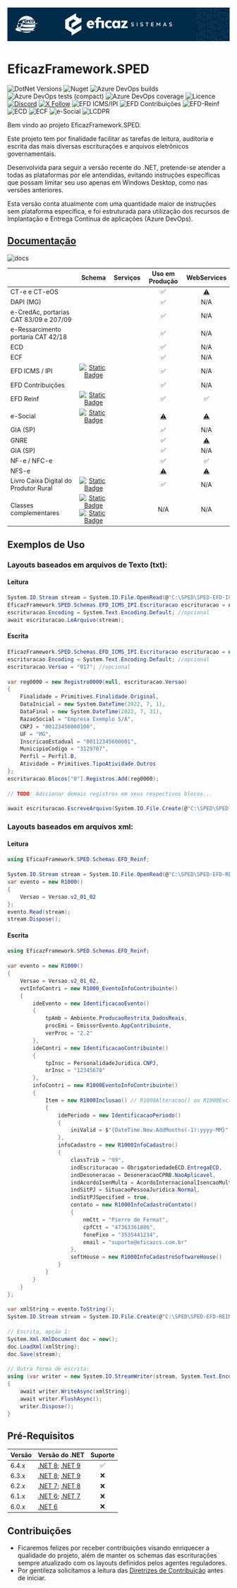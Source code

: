 # <p align="center"> ![EficazFramework.SPED](Assets/GitHub-HeaderReadme.png)
# EficazFramework.SPED

![DotNet Versions](https://img.shields.io/static/v1?label=dotnet&message=8.0%20%7C%209.0&color=blueviolet&style=flat-square&logo=dotnet)
![Nuget](https://eficazshields.azurewebsites.net/nuget/v/EficazFramework.SPED?style=flat-square)
![Azure DevOps builds](https://eficazshields.azurewebsites.net/azure-devops/build/eficazcs/EficazFramework/21?&logo=azurepipelines&logoColor=white&style=flat-square)
![Azure DevOps tests (compact)](https://eficazshields.azurewebsites.net/azure-devops/tests/eficazcs/EficazFramework/21?compact_message&logo=azuredevops&logoColor=white&style=flat-square)
![Azure DevOps coverage](https://eficazshields.azurewebsites.net/azure-devops/coverage/eficazcs/EficazFramework/21?logo=codecov&logoColor=white&style=flat-square)
![Licence](https://img.shields.io/static/v1?label=licence&message=MIT&color=blue&style=flat-square&logo=github&logoColor=white)
[![Discord](https://eficazshields.azurewebsites.net/discord/846078359498653706?color=purple&logo=discord&logoColor=white&style=flat-square)](https://discord.gg/UrVkCB2Jms)
[![X Follow](https://eficazshields.azurewebsites.net/twitter/follow/EficazCS?color=blue&logo=x&logoColor=white&style=flat-square)](https://twitter.com/EficazCS)
![EFD ICMS/IPI](https://eficazshields.azurewebsites.net/badge/EFD%20ICMS%2FIPI-v019-red?style=flat-square)
![EFD Contribuições](https://eficazshields.azurewebsites.net/badge/EFD%20Contribuições-v006-blue?style=flat-square)
![EFD-Reinf](https://eficazshields.azurewebsites.net/badge/EFD%20Reinf-v2.1.2.B-ff69b4?style=flat-square)
![ECD](https://eficazshields.azurewebsites.net/badge/ECD-v9.00-brightgreen?style=flat-square) 
![ECF](https://eficazshields.azurewebsites.net/badge/ECF-v0007-orange?style=flat-square) 
![e-Social](https://eficazshields.azurewebsites.net/badge/eSocial-vS_01_03_00-yellow?style=flat-square)
![LCDPR](https://eficazshields.azurewebsites.net/badge/LCDPR-v0013-greenyellow?style=flat-square)

   Bem vindo ao projeto EficazFramework.SPED.
   
   Este projeto tem por finalidade facilitar as tarefas de leitura, auditoria e escrita das mais diversas escriturações e arquivos eletrônicos governamentais.
   
   Desenvolvida para seguir a versão recente do .NET, pretende-se atender a todas as plataformas por ele antendidas, evitando instruções específicas que possam limitar seu uso apenas em Windows Desktop, como nas versões anteriores.
   
   Esta versão conta atualmente com uma quantidade maior de instruções sem plataforma específica, e foi estruturada para utilização dos recursos de Implantação e Entrega Contínua de aplicações (Azure DevOps).


## [Documentação](/Docs/Api/EficazFrameworkSPED.md) 
![docs](https://eficazshields.azurewebsites.net/badge/docs-em%20construção-orange?style=flat-square)

|                                        | Schema                                                                                                                                                     | Serviços | Uso em Produção| WebServices |
|:---------------------------------------|:----------------------------------------------------------------------------------------------------------------------------------------------------------:|----------|:--------------:|:-----------:|
| CT-e e CT-eOS                          |                                                                                                                                                            |          | ✅ | [⚠️](## "Apenas CTeDistribuicaoDFe e ConsultaProtocolo") |
| DAPI (MG)                              |                                                                                                                                                            |          | ✅ | N/A |
| e-CredAc, portarias CAT 83/09 e 207/09 |                                                                                                                                                            |          | ✅ | N/A |
| e-Ressarcimento portaria CAT 42/18     |                                                                                                                                                            |          | ✅ | N/A |
| ECD                                    |                                                                                                                                                            |          | ✅ | N/A |
| ECF                                    |                                                                                                                                                            |          | ✅ | N/A |
| EFD ICMS / IPI                         | [![Static Badge](https://img.shields.io/badge/consultar-green)](/Docs/Api/EficazFramework.SPED.Schemas.EFD_ICMS_IPI.md)                                    |          | ✅ | N/A |
| EFD Contribuições                      |                                                                                                                                                            |          | ✅ | N/A |
| EFD Reinf                              | [![Static Badge](https://img.shields.io/badge/consultar-green)](/Docs/Api/EficazFramework.SPED.Schemas.EFD_Reinf.md)                                       |          | ✅ | ✅ |
| e-Social                               | [![Static Badge](https://img.shields.io/badge/consultar-green)](/Docs/Api/EficazFramework.SPED.Schemas.eSocial.md)                                         |          | [⚠️](https://github.com/Eficaz-Sistemas/EficazFramework.SPED/pull/50 "Em desenvolvimento. Pull Request #50") | [⚠️](## "A ser desenvolvido") |
| GIA (SP)                               |                                                                                                                                                            |          | ✅ | N/A |
| GNRE                                   |                                                                                                                                                            |          | ✅ | [⚠️](## "A ser desenvolvido") |
| GIA (SP)                               |                                                                                                                                                            |          | ✅ | N/A |
| NF-e / NFC-e                           |                                                                                                                                                            |          | ✅ | ✅ |
| NFS-e                                  |                                                                                                                                                            |          | [⚠️](## "Apenas alguns municípios. TODO: Implementar modelo nacional") |  [⚠️](## "A ser desenvolvido") |
| Livro Caixa Digital do Produtor Rural  | [![Static Badge](https://img.shields.io/badge/consultar-green)](/Docs/Api/EficazFramework.SPED.Schemas.LCDPR.md)                                           |          | ✅ | N/A |
| Classes complementares                 | [![Static Badge](https://img.shields.io/badge/primitives-pink)](/Docs/Api/EficazFramework.SPED.Schemas.Primitives.md)<br>[![Static Badge](https://img.shields.io/badge/extensions-purple)](/Docs/Api/EficazFramework.SPED.Extensions.md) | | N/A |  N/A |      

## Exemplos de Uso

### Layouts baseados em arquivos de Texto (txt):

#### Leitura  
```csharp  
System.IO.Stream stream = System.IO.File.OpenRead(@"C:\SPED\SPED-EFD-ICMS-IPI.txt");  
EficazFramework.SPED.Schemas.EFD_ICMS_IPI.Escrituracao escrituracao = new();  
escrituracao.Encoding = System.Text.Encoding.Default; //opcional  
await escrituracao.LeArquivo(stream);  
```  
#### Escrita  
```csharp  
EficazFramework.SPED.Schemas.EFD_ICMS_IPI.Escrituracao escrituracao = new();  
escrituracao.Encoding = System.Text.Encoding.Default; //opcional  
escrituracao.Versao = "017"; //opcional  

var reg0000 = new Registro0000(null, escrituracao.Versao)  
{  
    Finalidade = Primitives.Finalidade.Original,  
    DataInicial = new System.DateTime(2022, 7, 1),  
    DataFinal = new System.DateTime(2022, 7, 31),  
    RazaoSocial = "Empresa Exemplo S/A",  
    CNPJ = "00123456000100",  
    UF = "MG",  
    InscricaoEstadual = "00112345600001",  
    MunicipioCodigo = "3129707",  
    Perfil = Perfil.B,  
    Atividade = Primitives.TipoAtividade.Outros  
};  
escrituracao.Blocos["0"].Registros.Add(reg0000);  

// TODO: Adicionar demais registros em seus respectivos blocos...  

await escrituracao.EscreveArquivo(System.IO.File.Create(@"C:\SPED\SPED-EFD-ICMS-IPI.txt"));  
```
### Layouts baseados em arquivos xml:

#### Leitura  
```csharp
using EficazFramework.SPED.Schemas.EFD_Reinf;

System.IO.Stream stream = System.IO.File.OpenRead(@"C:\SPED\SPED-EFD-REINF-EVT-R1000.xml");
var evento = new R1000()
{
    Versao = Versao.v2_01_02
};
evento.Read(stream);
stream.Dispose();
```
#### Escrita  
```csharp
using EficazFramework.SPED.Schemas.EFD_Reinf;

var evento = new R1000()
{
    Versao = Versao.v2_01_02,
    evtInfoContri = new R1000_EventoInfoContribuinte()
    {
        ideEvento = new IdentificacaoEvento()
        {
            tpAmb = Ambiente.ProducaoRestrita_DadosReais,
            procEmi = EmissorEvento.AppContribuinte,
            verProc = "2.2"
        },
        ideContri = new IdentificacaoContribuinte()
        {
            tpInsc = PersonalidadeJuridica.CNPJ,
            nrInsc = "12345678"
        },
        infoContri = new R1000EventoInfoContribuinte()
        {
            Item = new R1000Inclusao() // R1000Alteracao() ou R1000Exclusao()
            {
                idePeriodo = new IdentificacaoPeriodo()
                {
                    iniValid = $"{DateTime.Now.AddMonths(-1):yyyy-MM}"
                },
                infoCadastro = new R1000InfoCadastro()
                {
                    classTrib = "99",
                    indEscrituracao = ObrigatoriedadeECD.EntregaECD,
                    indDesoneracao = DesoneracaoCPRB.NaoAplicavel,
                    indAcordoIsenMulta = AcordoInternacionalIsencaoMulta.SemAcordo,
                    indSitPJ = SituacaoPessoaJuridica.Normal,
                    indSitPJSpecified = true,
                    contato = new R1000InfoCadastroContato()
                    {
                        nmCtt = "Pierre de Fermat",
                        cpfCtt = "47363361886",
                        foneFixo = "3535441234",
                        email = "suporte@eficazcs.com.br"
                    },
                    softHouse = new R1000InfoCadastroSoftwareHouse()
                }
            }
        }
    }
};

var xmlString = evento.ToString();
System.IO.Stream stream = System.IO.File.Create(@"C:\SPED\SPED-EFD-REINF-EVT-R1000.xml");

// Escrita, opção 1:
System.Xml.XmlDocument doc = new();
doc.LoadXml(xmlString);
doc.Save(stream);

// Outra forma de escrita:
using (var writer = new System.IO.StreamWriter(stream, System.Text.Encoding.UTF8))
{
    await writer.WriteAsync(xmlString);
    await writer.FlushAsync();
    writer.Dispose();
}
```

## Pré-Requisitos
| Versão | Versão do .NET | Suporte |
| :--- | :--- | :---: |
| 6.4.x| [.NET 8](https://dotnet.microsoft.com/download/dotnet/8.0); [.NET 9](https://dotnet.microsoft.com/en-us/download/dotnet/9.0) | :white_check_mark:|
| 6.3.x| [.NET 8](https://dotnet.microsoft.com/download/dotnet/8.0); [.NET 9](https://dotnet.microsoft.com/en-us/download/dotnet/9.0) | :x:|
| 6.2.x| [.NET 7](https://dotnet.microsoft.com/download/dotnet/7.0); [.NET 8](https://dotnet.microsoft.com/en-us/download/dotnet/8.0) | :x:|
| 6.1.x| [.NET 6](https://dotnet.microsoft.com/download/dotnet/6.0); [.NET 7](https://dotnet.microsoft.com/en-us/download/dotnet/7.0) | :x:|
| 6.0.x| [.NET 6](https://dotnet.microsoft.com/download/dotnet/6.0) | :x: |

   
 ## Contribuições
   - Ficaremos felizes por receber contribuições visando enriquecer a qualidade do projeto, além de manter os schemas das escriturações sempre atualizado com os layouts definidos pelos agentes reguladores.
   - Por gentileza solicitamos a leitura das [Diretrizes de Contribuição](/CONTRIBUTING.md) antes de iniciar.
